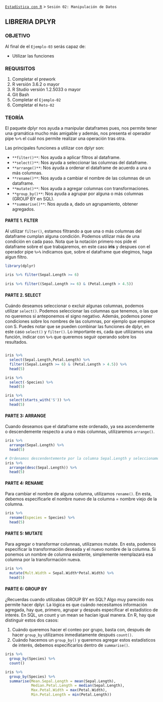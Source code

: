 [`Estadística con R`](../Readme.md) > `Sesión 02: Manipulación de Datos`

## LIBRERIA DPLYR

### OBJETIVO

Al final de el `Ejemplo-03` serás capaz de:
- Utilizar las funciones 

### REQUISITOS

1. Completar el prework
2. R versión 3.6.2 o mayor
3. R Studio versión 1.2.5033 o mayor 
4. Git Bash
5. Completar el `Ejemplo-02`
6. Completar el `Reto-02`  

### TEORÍA

El paquete dplyr nos ayuda a manipular dataframes pues, nos permite tener una gramática mucho más amigable y además, nos presenta el operador pipe `%>%` el cuál nos permite realizar una operación tras otra.

Las principales funciones a utilizar con dplyr son:
- `**filter()**`: Nos ayuda a aplicar filtros al dataframe.
- `**select()**`: Nos ayuda a seleccionar las columnas del dataframe.
- `**arrange()**`: Nos ayuda a ordenar el dataframe de acuerdo a una o más columnas.
- `**rename()**`: Nos ayuda a cambiar el nombre de las columnas de un dataframe.
- `**mutate()**`: Nos ayuda a agregar columnas con transformaciones.
- `**group_by()**`: Nos ayuda a agrupar por alguna o más columnas (GROUP BY en SQL).
- `**summarise()**`: Nos ayuda a, dado un agrupamiento, obtener agregados.

#### PARTE 1. FILTER

Al utilizar `filter()`, estamos filtrando a que una o más columnas del dataframe cumplan alguna condición. Podemos utilizar más de una condición en cada paso. Nota que la notación primero nos pide el dataframe sobre el que trabajaremos, en este caso **iris** y despues con el operador pipe `%>%` indicamos que, sobre el dataframe que elegimos, haga algun filtro. 

```r
library(dplyr)

iris %>% filter(Sepal.Length >= 6)
  
iris %>% filter((Sepal.Length >= 6) & (Petal.Length > 4.5))
```

#### PARTE 2. SELECT

Cuándo deseamos seleccionar o excluir algunas columnas, podemos utilizar `select()`. Podemos seleccionar las columnas que tenemos, o las que no queremos si anteponemos el signo negativo. Además, podemos poner condiciones sobre los nombres de las columnas, por ejemplo que empiece con S. Puedes notar que se pueden combinar las funciones de dplyr, en este caso `select()` y `filter()`. Lo importante es, cada que utilizamos una función, indicar con `%>%` que queremos seguir operando sobre los resultados.

```r

iris %>% 
  select(Sepal.Length,Petal.Length) %>%
  filter((Sepal.Length >= 6) & (Petal.Length > 4.5)) %>%
  head(5)

iris %>%
  select(-Species) %>%
  head(5)

iris %>% 
  select(starts_with('S')) %>% 
  head(5)
```

#### PARTE 3: ARRANGE

Cuando deseamos que el dataframe este ordenado, ya sea ascendemente o descendemente respecto a una o más columnas, utilizaremos `arrange()`. 

```r
iris %>% 
  arrange(Sepal.Length) %>% 
  head(5)

# Ordenamos descendentemente por la columna Sepal.Length y seleccionamos primeros 5 renglones
iris %>% 
  arrange(desc(Sepal.Length)) %>%
  head(5)
```

#### PARTE 4: RENAME

Para cambiar el nombre de alguna columna, utilizamos `rename()`. En esta, debemos especificarle el nombre nuevo de la columna = nombre viejo de la columna. 

```r
iris %>%
  rename(Especies = Species) %>%
  head(5)
```

#### PARTE 5: MUTATE

Para agregar o transformar columnas, utilizamos mutate. En esta, podemos especificar la transformación deseada y el nuevo nombre de la columna. Si ponemos un nombre de columna existente, simplemente reemplazará esa columna por la transformación nueva.

```r
iris %>% 
  mutate(Mult.Width = Sepal.Width*Petal.Width) %>%
  head(5)
```

#### PARTE 6: GROUP BY

¿Recuerdas cuando utilizabas GROUP BY en SQL? Algo muy parecido nos permite hacer dplyr. La lógica es que cuándo necesitamos información agregada, hay que, primero, agrupar y después especificar el estadístico de interés. En SQL, un count y un mean se hacían igual manera. En R, hay que distinguir estos dos casos:

1. Cuándo queremos hacer el conteo por grupo, basta con, después de hacer `group_by` utilizamos inmediatamente después `count()`.
2. Cuándo hacemos un `group_by()` y queremos agregar estos estadísticos de interés, debemos especificarlos dentro de `summarise()`. 

```r
iris %>%
  group_by(Species) %>%
  count()

iris %>% 
  group_by(Species) %>%
  summarise(Mean.Sepal.Length = mean(Sepal.Length),
            Median.Petal.Length = median(Sepal.Length),
            Max.Petal.Width = max(Petal.Width),
            Min.Petal.Length = min(Petal.Length))
```